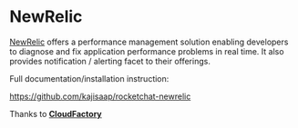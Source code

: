 # NewRelic

[NewRelic](https://newrelic.com) offers a performance management solution enabling developers to diagnose and fix application performance problems in real time. It also provides notification / alerting facet to their offerings.

Full documentation/installation instruction:

<https://github.com/kajisaap/rocketchat-newrelic>

Thanks to [**CloudFactory**](https://www.cloudfactory.com)
